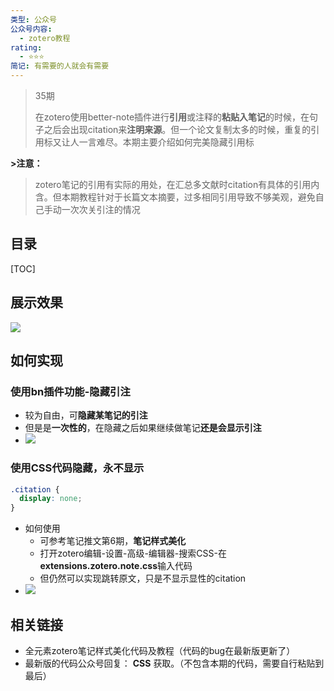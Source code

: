 ```yaml
---
类型: 公众号
公众号内容:
  - zotero教程
rating:
  - ⭐⭐⭐
简记: 有需要的人就会有需要
---
```


>35期
>
>在zotero使用better-note插件进行**引用**或注释的**粘贴入笔记**的时候，在句子之后会出现citation来**注明来源**。但一个论文复制太多的时候，重复的引用标又让人一言难尽。本期主要介绍如何完美隐藏引用标

**>注意：**

>zotero笔记的引用有实际的用处，在汇总多文献时citation有具体的引用内含。但本期教程针对于长篇文本摘要，过多相同引用导致不够美观，避免自己手动一次次关引注的情况

## 目录

[TOC]

## 展示效果

![](https://pic-go-42.oss-cn-guangzhou.aliyuncs.com/img/20231213111054.png)

## 如何实现

### 使用bn插件功能-隐藏引注

- 较为自由，可**隐藏某笔记的引注**
- 但是是**一次性的**，在隐藏之后如果继续做笔记**还是会显示引注**
- ![](https://pic-go-42.oss-cn-guangzhou.aliyuncs.com/img/GIF%202023-12-13%2011-13-17.gif)

### 使用CSS代码隐藏，永不显示

```css
.citation {
  display: none;
}
```

- 如何使用
	- 可参考笔记推文第6期，**笔记样式美化**
	- 打开zotero编辑-设置-高级-编辑器-搜索CSS-在**extensions.zotero.note.css**输入代码
	- 但仍然可以实现跳转原文，只是不显示显性的citation
- ![](https://pic-go-42.oss-cn-guangzhou.aliyuncs.com/img/GIF%202023-12-13%2011-23-13.gif)

## 相关链接

- 全元素zotero笔记样式美化代码及教程（代码的bug在最新版更新了）
- 最新版的代码公众号回复： **CSS** 获取。（不包含本期的代码，需要自行粘贴到最后）